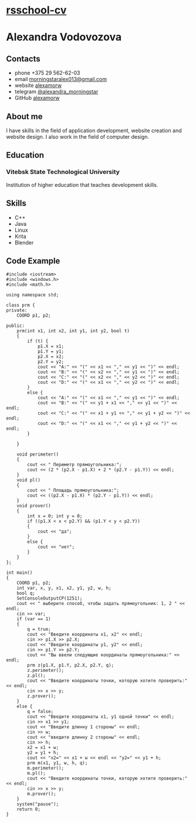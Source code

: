 # [rsschool-cv](https://alexamorw.github.io/)

# Alexandra Vodovozova

## Contacts
- phone +375 29 562-62-03
- email [morningstaralex013@gmail.com](mailto:morningstaralex013@gmail.com)
- website [alexamorw](https://alexamorw.github.io/)
- telegram [@alexandra_morningstar](t.me/alexandra_morningstart)
- GitHub [alexamorw]()

## About me
I have skills in the field of application development, website creation and website design. I also work in the field of computer design.

## Education
### Vitebsk State Technological University
Institution of higher education that teaches development skills.

## Skills

- C++
- Java
- Linux
- Krita
- Blender

## Code Example
```
#include <iostream>
#include <windows.h>
#include <math.h>

using namespace std;

class prm {
private:
    COORD p1, p2;

public:
    prm(int x1, int x2, int y1, int y2, bool t)
    {
        if (t) {
            p1.X = x1;
            p1.Y = y1;
            p2.X = x2;
            p2.Y = y2;
            cout << "A:" << "(" << x1 << "," << y1 << ")" << endl;
            cout << "B:" << "(" << x2 << "," << y1 << ")" << endl;
            cout << "C:" << "(" << x2 << "," << y2 << ")" << endl;
            cout << "D:" << "(" << x1 << "," << y2 << ")" << endl;
        }
        else {
            cout << "A:" << "(" << x1 << "," << y1 << ")" << endl;
            cout << "B:" << "(" << y1 + x1 << "," << y1 << ")" << endl;
            cout << "C:" << "(" << x1 + y1 << "," << y1 + y2 << ")" << endl;
            cout << "D:" << "(" << x1 << "," << y1 + y2 << ")" << endl;
        }

    }
   
    void perimeter()
    {
        cout << " Периметр прямоугольника:";
        cout << (2 * (p2.X - p1.X) + 2 * (p2.Y - p1.Y)) << endl;
    }
    void pl()
    {
        cout << " Площадь прямоугольника:";
        cout << ((p2.X - p1.X) * (p2.Y - p1.Y)) << endl;
    }
    void prover()
    {
        int x = 0; int y = 0;
        if ((p1.X < x < p2.Y) && (p1.Y < y < p2.Y))
        {
            cout << "да";
        }
        else {
            cout << "нeт";
        }
    }
};

int main()
{
    COORD p1, p2;
    int var, x, y, x1, x2, y1, y2, w, h;
    bool q;
    SetConsoleOutputCP(1251);
    cout << " выберите способ, чтобы задать прямоугольник: 1, 2 " << endl;
    cin >> var;
    if (var == 1)
    {
        q = true;
        cout << "Введите координаты x1, x2" << endl;
        cin >> p1.X >> p2.X;
        cout << "Введите координаты у1, у2" << endl;
        cin >> p1.Y >> p2.Y;
        cout << "Вы ввели следующие координаты прямоугольника:" << endl;
        prm z(p1.X, p1.Y, p2.X, p2.Y, q);
        z.perimeter();
        z.pl();
        cout << "Введите координаты точки, которую хотите проверить:" << endl;
        cin >> x >> y;
        z.prover();
    }
    else {
        q = false;
        cout << "Введите координаты x1, у1 одной точки" << endl;
        cin >> x1 >> y1;
        cout << "Введите длинну 1 стороны" << endl;
        cin >> w;
        cout << "введите длинну 2 стороны" << endl;
        cin >> h;
        x2 = x1 + w;
        y2 = y1 + h;
        cout << "x2=" << x1 + w << endl << "y2=" << y1 + h;
        prm m(x1, y1, w, h, q);
        m.perimeter();
        m.pl();
        cout << "Введите координаты точки, которую хотите проверить:" << endl;
        cin >> x >> y;
        m.prover();
    }
    system("pause");
    return 0;
}
```
